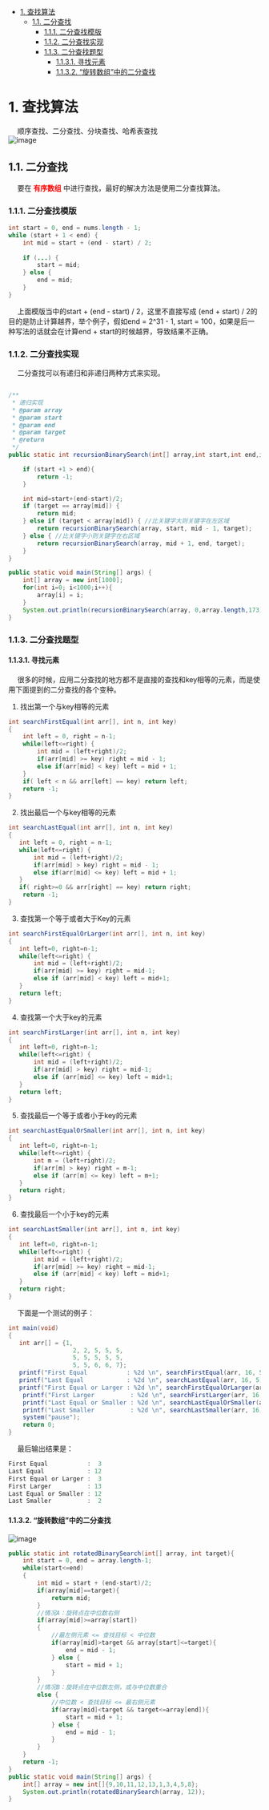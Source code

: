 
<!-- TOC -->

- [1. 查找算法](#1-查找算法)
    - [1.1. 二分查找](#11-二分查找)
        - [1.1.1. 二分查找模版](#111-二分查找模版)
        - [1.1.2. 二分查找实现](#112-二分查找实现)
        - [1.1.3. 二分查找题型](#113-二分查找题型)
            - [1.1.3.1. 寻找元素](#1131-寻找元素)
            - [1.1.3.2. “旋转数组”中的二分查找](#1132-旋转数组中的二分查找)

<!-- /TOC -->



# 1. 查找算法  
<!--
三款经典的查找算法
https://mp.weixin.qq.com/s/3RvYUaAL8xAQQvT88WAJ7g
-->
&emsp; 顺序查找、二分查找、分块查找、哈希表查找  
![image](https://gitee.com/wt1814/pic-host/raw/master/algorithm/function-32.png)  

## 1.1. 二分查找  
&emsp; 要在 **<font color = "red">有序数组</font>** 中进行查找，最好的解决方法是使用二分查找算法。  

### 1.1.1. 二分查找模版   

```java
int start = 0, end = nums.length - 1;
while (start + 1 < end) {
    int mid = start + (end - start) / 2;
    
    if (...) {
        start = mid;
    } else {
        end = mid;
    }
}
```
&emsp; 上面模版当中的start + (end - start) / 2，这里不直接写成 (end + start) / 2的目的是防止计算越界，举个例子，假如end = 2^31 - 1, start = 100，如果是后一种写法的话就会在计算end + start的时候越界，导致结果不正确。  

### 1.1.2. 二分查找实现  
&emsp; 二分查找可以有递归和非递归两种方式来实现。  

```java

/**
 * 递归实现
 * @param array
 * @param start
 * @param end
 * @param target
 * @return
 */
public static int recursionBinarySearch(int[] array,int start,int end,int target){

    if (start +1 > end){
        return -1;
    }

    int mid=start+(end-start)/2;
    if (target == array[mid]) {
        return mid;
    } else if (target < array[mid]) { //比关键字大则关键字在左区域
        return recursionBinarySearch(array, start, mid - 1, target);
    } else { //比关键字小则关键字在右区域
        return recursionBinarySearch(array, mid + 1, end, target);
    }
}

public static void main(String[] args) {
    int[] array = new int[1000];
    for(int i=0; i<1000;i++){
        array[i] = i;
    }
    System.out.println(recursionBinarySearch(array, 0,array.length,173));
}
```  

### 1.1.3. 二分查找题型  
<!-- 

几乎刷完了力扣所有的二分题，我发现了这些东西。。。（下） 
https://mp.weixin.qq.com/s/zteJKZ6jy5RdhWUTM10kdQ
-->

#### 1.1.3.1. 寻找元素
&emsp; 很多的时候，应用二分查找的地方都不是直接的查找和key相等的元素，而是使用下面提到的二分查找的各个变种。  

1. 找出第一个与key相等的元素  

```java
int searchFirstEqual(int arr[], int n, int key)
{
    int left = 0, right = n-1;
    while(left<=right) {
        int mid = (left+right)/2;
        if(arr[mid] >= key) right = mid - 1;
        else if(arr[mid] < key) left = mid + 1;
    }
    if( left < n && arr[left] == key) return left;
    return -1;
}
```
2. 找出最后一个与key相等的元素  

```java
int searchLastEqual(int arr[], int n, int key)
{
   int left = 0, right = n-1;
   while(left<=right) {
       int mid = (left+right)/2;
       if(arr[mid] > key) right = mid - 1;
       else if(arr[mid] <= key) left = mid + 1;
   }
   if( right>=0 && arr[right] == key) return right;
    return -1;
}
```
3. 查找第一个等于或者大于Key的元素  

```java
int searchFirstEqualOrLarger(int arr[], int n, int key)
{
   int left=0, right=n-1;
   while(left<=right) {
       int mid = (left+right)/2;
       if(arr[mid] >= key) right = mid-1;
       else if (arr[mid] < key) left = mid+1;
   }
   return left;
}
```
4. 查找第一个大于key的元素  

```java
int searchFirstLarger(int arr[], int n, int key)
{
   int left=0, right=n-1;
   while(left<=right) {
       int mid = (left+right)/2;
       if(arr[mid] > key) right = mid-1;
       else if (arr[mid] <= key) left = mid+1;
   }
   return left;
}
```
5. 查找最后一个等于或者小于key的元素  

```java
int searchLastEqualOrSmaller(int arr[], int n, int key)
{
   int left=0, right=n-1;
   while(left<=right) {
       int m = (left+right)/2;
       if(arr[m] > key) right = m-1;
       else if (arr[m] <= key) left = m+1;
   }
   return right;
}
```
6. 查找最后一个小于key的元素    

```java
int searchLastSmaller(int arr[], int n, int key)
{
   int left=0, right=n-1;
   while(left<=right) {
       int mid = (left+right)/2;
       if(arr[mid] >= key) right = mid-1;
       else if (arr[mid] < key) left = mid+1;
   }
   return right;
}
```

&emsp; 下面是一个测试的例子：  

```java
int main(void)
{
   int arr[] = {1,
                  2, 2, 5, 5, 5,
                  5, 5, 5, 5, 5,
                  5, 5, 6, 6, 7};
   printf("First Equal           : %2d \n", searchFirstEqual(arr, 16, 5));
   printf("Last Equal            : %2d \n", searchLastEqual(arr, 16, 5));
   printf("First Equal or Larger : %2d \n", searchFirstEqualOrLarger(arr, 16, 5));
    printf("First Larger          : %2d \n", searchFirstLarger(arr, 16, 5));
    printf("Last Equal or Smaller : %2d \n", searchLastEqualOrSmaller(arr, 16, 5));
    printf("Last Smaller          : %2d \n", searchLastSmaller(arr, 16, 5));
    system("pause");
    return 0;
}
```
&emsp; 最后输出结果是：  

```java
First Equal           :  3
Last Equal            : 12
First Equal or Larger :  3
First Larger          : 13
Last Equal or Smaller : 12
Last Smaller          :  2
```

#### 1.1.3.2. “旋转数组”中的二分查找  
<!--
★★★“旋转数组”中的二分查找
https://blog.csdn.net/bjweimengshu/article/details/90826510
二分查找团灭力扣旋转排序数组系列
https://mp.weixin.qq.com/s/DBl8lOoKj18SnbTUSfE6Dg
https://blog.csdn.net/whutshiliu/article/details/107290257
-->
![image](https://gitee.com/wt1814/pic-host/raw/master/algorithm/function-48.png)  

```java
public static int rotatedBinarySearch(int[] array, int target){	
    int start = 0, end = array.length-1;	
    while(start<=end)	
    {	
        int mid = start + (end-start)/2;	
        if(array[mid]==target){	
            return mid;	
        }	
        //情况A：旋转点在中位数右侧	
        if(array[mid]>=array[start])	
        {	
            //最左侧元素 <= 查找目标 < 中位数	
            if(array[mid]>target && array[start]<=target){	
                end = mid - 1;	
            } else {	
                start = mid + 1;	
            }	
        }	
        //情况B：旋转点在中位数左侧，或与中位数重合	
        else {	
            //中位数 < 查找目标 <= 最右侧元素	
            if(array[mid]<target && target<=array[end]){	
                start = mid + 1;	
            } else {	
                end = mid - 1;	
            }	
        }	
    }	
    return -1;	
}	
public static void main(String[] args) {	
    int[] array = new int[]{9,10,11,12,13,1,3,4,5,8};	
    System.out.println(rotatedBinarySearch(array, 12));	
}
```